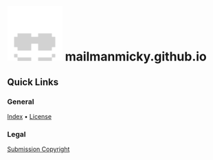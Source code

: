 # <img src="global_assets/img/readme.svg"> mailmanmicky.github.io

## Quick Links

  ### General
  [Index](https://mailmanmicky.github.io/) •
  [License](https://github.com/mailmanmicky/mailmanmicky.github.io/blob/main/License.md)

  ### Legal  
  [Submission Copyright](https://mailmanmicky.github.io/copyright/license.html)
